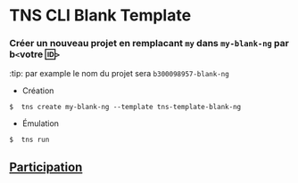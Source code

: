 # TNS CLI Blank Template

### Créer un nouveau projet en remplacant `my` dans `my-blank-ng` par b`<`votre :id:`>`

:tip: par example le nom du projet sera `b300098957-blank-ng` 

* Création

```
$  tns create my-blank-ng --template tns-template-blank-ng
```

* Émulation

```
$  tns run
```

## [Participation](Participation.md)
